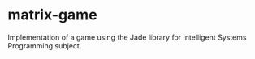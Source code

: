 # matrix-game
Implementation of a game using the Jade library for Intelligent Systems Programming subject.
